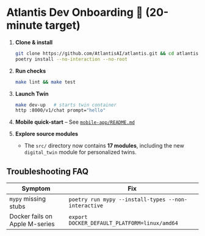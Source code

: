 # Atlantis Dev Onboarding 🚀  (20-minute target)

1. **Clone & install**
   ```bash
   git clone https://github.com/AtlantisAI/atlantis.git && cd atlantis
   poetry install --no-interaction --no-root
   ```
2. **Run checks**
   ```bash
   make lint && make test
   ```
3. **Launch Twin**
   ```bash
   make dev-up   # starts twin container
   http :8000/v1/chat prompt="hello"
   ```
4. **Mobile quick-start** – See [`mobile-app/README.md`](../mobile-app/README.md)

5. **Explore source modules**
   - The `src/` directory now contains **17 modules**, including the new `digital_twin` module for personalized twins.

## Troubleshooting FAQ
| Symptom | Fix |
|---------|-----|
| `mypy` missing stubs | `poetry run mypy --install-types --non-interactive` |
| Docker fails on Apple M-series | `export DOCKER_DEFAULT_PLATFORM=linux/amd64` |
